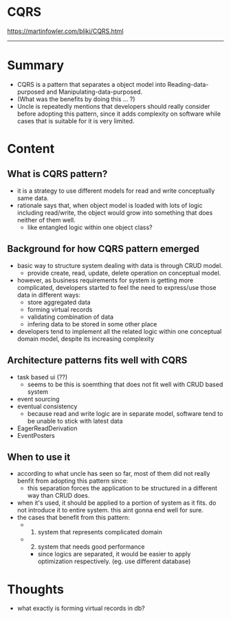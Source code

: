<!--
{
  "type": "summary",
  "tags": ["cqrs"]
}
-->
# CQRS
https://martinfowler.com/bliki/CQRS.html

---

# Summary
- CQRS is a pattern that separates a object model into Reading-data-purposed and Manipulating-data-purposed.
- (What was the benefits by doing this ... ?)
- Uncle is repeatedly mentions that developers should really consider before adopting this pattern,
  since it adds complexity on software while cases that is suitable for it is very limited.

# Content
## What is CQRS pattern?
- it is a strategy to use different models for read and write conceptually same data.
- rationale says that, when object model is loaded with lots of logic including read/write, the object would grow into
  something that does neither of them well.
  - like entangled logic within one object class?

## Background for how CQRS pattern emerged
- basic way to structure system dealing with data is through CRUD model.
  - provide create, read, update, delete operation on conceptual model.
- however, as business requirements for system is getting more complicated, developers started to feel the need to express/use those data in different ways:
  - store aggregated data
  - forming virtual records
  - validating combination of data
  - infering data to be stored in some other place
- developers tend to implement all the related logic within one conceptual domain model, despite its increasing complexity

## Architecture patterns fits well with CQRS
- task based ui (??)
  - seems to be this is soemthing that does not fit well with CRUD based system
- event sourcing
- eventual consistency
  - because read and write logic are in separate model, software tend to be unable to stick with latest data
- EagerReadDerivation
- EventPosters

## When to use it
- according to what uncle has seen so far, most of them did not really benfit from adopting this pattern since:
  - this separation forces the application to be structured in a different way than CRUD does.
- when it's used, it should be applied to a portion of system as it fits. do not introduce it to entire system. this aint gonna end well for sure.
- the cases that benefit from this pattern:
  - 1. system that represents complicated domain
  - 2. system that needs good performance
    - since logics are separated, it would be easier to apply optimization respectively. (eg. use different database)

# Thoughts
- what exactly is forming virtual records in db?
